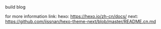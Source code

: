 build blog 

for more information link:
hexo:
https://hexo.io/zh-cn/docs/
next:
https://github.com/iissnan/hexo-theme-next/blob/master/README.cn.md